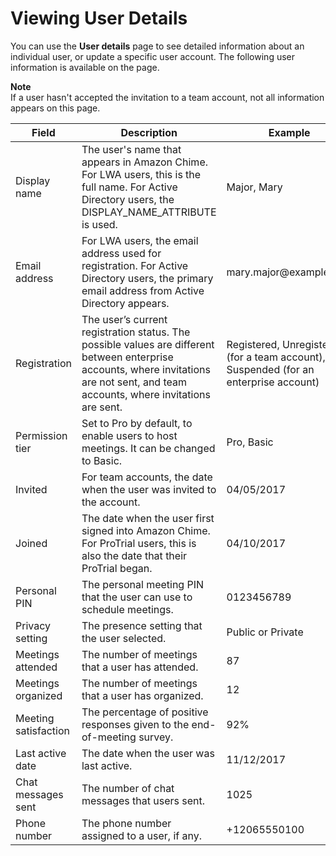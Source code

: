 # Viewing User Details<a name="user-details"></a>

You can use the **User details** page to see detailed information about an individual user, or update a specific user account\. The following user information is available on the page\.

**Note**  
If a user hasn't accepted the invitation to a team account, not all information appears on this page\.  


| Field | Description | Example | 
| --- | --- | --- | 
| Display name | The user's name that appears in Amazon Chime\. For LWA users, this is the full name\. For Active Directory users, the DISPLAY\_NAME\_ATTRIBUTE is used\.  |  Major, Mary  | 
| Email address |  For LWA users, the email address used for registration\. For Active Directory users, the primary email address from Active Directory appears\.   |  mary\.major@example\.com  | 
| Registration | The user’s current registration status\. The possible values are different between enterprise accounts, where invitations are not sent, and team accounts, where invitations are sent\.  | Registered, Unregistered \(for a team account\), or Suspended \(for an enterprise account\) | 
| Permission tier | Set to Pro by default, to enable users to host meetings\. It can be changed to Basic\. | Pro, Basic | 
| Invited | For team accounts, the date when the user was invited to the account\. | 04/05/2017 | 
| Joined | The date when the user first signed into Amazon Chime\. For ProTrial users, this is also the date that their ProTrial began\. | 04/10/2017 | 
| Personal PIN | The personal meeting PIN that the user can use to schedule meetings\.  | 0123456789 | 
| Privacy setting | The presence setting that the user selected\.  | Public or Private | 
| Meetings attended | The number of meetings that a user has attended\. | 87 | 
| Meetings organized | The number of meetings that a user has organized\. | 12 | 
| Meeting satisfaction | The percentage of positive responses given to the end\-of\-meeting survey\. | 92% | 
| Last active date | The date when the user was last active\. | 11/12/2017 | 
| Chat messages sent | The number of chat messages that users sent\. | 1025 | 
| Phone number | The phone number assigned to a user, if any\. | \+12065550100 | 